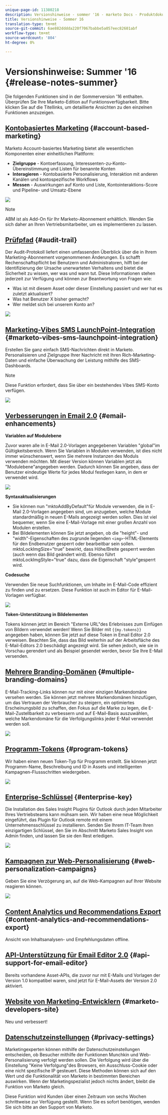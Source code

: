 ```yaml
---
unique-page-id: 11380218
description: Versionshinweise - sommer '16 - marketo Docs - Produktdokumentation
title: Versionshinweise - Sommer 16
translation-type: tm+mt
source-git-commit: 6ae882dddda220f7067babbe5a057eec82601abf
workflow-type: tm+mt
source-wordcount: '804'
ht-degree: 0%

---
```



# Versionshinweise: Summer &#39;16 {#release-notes-summer}

Die folgenden Funktionen sind in der Sommerversion &#39;16 enthalten. Überprüfen Sie Ihre Marketo-Edition auf Funktionsverfügbarkeit. Bitte klicken Sie auf die Titellinks, um detaillierte Ansichten zu den einzelnen Funktionen anzuzeigen.

## [Kontobasiertes Marketing](https://docs.marketo.com/display/docs/account+based+marketing) {#account-based-marketing}

Marketo Account-basiertes Marketing bietet alle wesentlichen Komponenten einer einheitlichen Plattform:

* **Zielgruppe**  - Kontoerfassung, Interessenten-zu-Konto-Übereinstimmung und Listen für benannte Konten
* **Interagieren**  - Kontobasierte Personalisierung, Interaktion mit anderen Kanälen und kontospezifische Workflows
* **Messen**  - Auswirkungen auf Konto und Liste, Kontointeraktions-Score und Pipeline- und Umsatz-Ebene

![](assets/abm-5-acme.png)

>[!NOTE]
>
>ABM ist als Add-On für Ihr Marketo-Abonnement erhältlich. Wenden Sie sich daher an Ihren Vertriebsmitarbeiter, um es implementieren zu lassen.

## [Prüfpfad](https://docs.marketo.com/display/docs/audit+trail) {#audit-trail}

Der Audit-Protokoll liefert einen umfassenden Überblick über die in Ihrem Marketing-Abonnement vorgenommenen Änderungen. Es schafft Rechenschaftspflicht bei Benutzern und Administratoren, hilft bei der Identifizierung der Ursache unerwarteten Verhaltens und bietet die Sicherheit zu wissen, wer was und wann tut. Diese Informationen stehen jederzeit zur Verfügung und können zur Beantwortung von Fragen wie:

* Was ist mit diesem Asset oder dieser Einstellung passiert und wer hat es zuletzt aktualisiert?
* Was hat Benutzer X bisher gemacht?
* Wer meldet sich bei unserem Konto an?

![](assets/audit-trail.png)

## [Marketing-Vibes SMS LaunchPoint-Integration](https://docs.marketo.com/display/docs/vibes+sms+messages) {#marketo-vibes-sms-launchpoint-integration}

Erstellen Sie ganz einfach SMS-Nachrichten direkt in Marketo. Personalisieren und Zielgruppe Ihrer Nachricht mit Ihren Rich-Marketing-Daten und einfache Überwachung der Leistung mithilfe des SMS-Dashboards.

>[!NOTE]
>
>Diese Funktion erfordert, dass Sie über ein bestehendes Vibes SMS-Konto verfügen.

![](assets/vibes-sms2.png)

## [Verbesserungen in Email 2.0](/help/marketo/product-docs/email-marketing/general/email-editor-2/email-editor-v2-0-overview.md) {#email-enhancements}

**Variablen auf Modulebene**

Zuvor waren alle in E-Mail 2.0-Vorlagen angegebenen Variablen &quot;global&quot;im Gültigkeitsbereich. Wenn Sie Variablen in Modulen verwenden, ist dies nicht immer wünschenswert, wenn Sie mehrere Instanzen des Moduls verwenden möchten. Mit dieser Version können Variablen jetzt als &quot;Modulebene&quot;angegeben werden. Dadurch können Sie angeben, dass der Benutzer eindeutige Werte für jedes Modul festlegen kann, in dem er verwendet wird.

![](assets/module-level-variables.png)

**Syntaxaktualisierungen**

* Sie können nun &quot;mktoAddByDefault&quot;für Module verwenden, die in E-Mail 2.0-Vorlagen angegeben sind, um anzugeben, welche Module standardmäßig in neuen E-Mails angezeigt werden sollen. Dies ist viel bequemer, wenn Sie eine E-Mail-Vorlage mit einer großen Anzahl von Modulen erstellen.
* Bei Bildelementen können Sie jetzt angeben, ob die &quot;height&quot;- und &quot;width&quot;-Eigenschaften des zugrunde liegenden `<img>`-HTML-Elements für den Endbenutzer gesperrt oder bearbeitbar sein sollen. mktoLockImgSize=&quot;true&quot; bewirkt, dass Höhe/Breite gesperrt werden (auch wenn das Bild geändert wird). Ebenso führt mktoLockImgStyle=&quot;true&quot; dazu, dass die Eigenschaft &quot;style&quot;gesperrt wird.

**Codesuche**

Verwenden Sie neue Suchfunktionen, um Inhalte im E-Mail-Code effizient zu finden und zu ersetzen. Diese Funktion ist auch im Editor für E-Mail-Vorlagen verfügbar.

![](assets/2nd-screenshot.png)

**Token-Unterstützung in Bildelementen**

Tokens können jetzt im Bereich &quot;Externe URL&quot;des Erlebnisses zum Einfügen von Bildern verwendet werden! Wenn Sie Bilder mit `{{my.tokens}}` angegeben haben, können Sie jetzt auf diese Token in Email Editor 2.0 verweisen. Beachten Sie, dass das Bild weiterhin auf der Arbeitsfläche des E-Mail-Editors 2.0 beschädigt angezeigt wird. Sie sehen jedoch, wie sie in Vorschau gerendert und als Beispiel gesendet werden, bevor Sie Ihre E-Mail versenden.

## [Mehrere Branding-Domänen](https://docs.marketo.com/display/docs/add+multiple+branding+domains) {#multiple-branding-domains}

E-Mail-Tracking-Links können nur mit einer einzigen Markendomäne versehen werden. Sie können jetzt mehrere Markendomänen hinzufügen, um das Vertrauen der Verbraucher zu steigern, ein optimiertes Erscheinungsbild zu schaffen, den Fokus auf die Marke zu legen, die E-Mail-Zustellbarkeit zu verbessern und auf E-Mail-Basis auszuwählen, welche Markendomäne für die Verfolgungslinks jeder E-Mail verwendet werden soll.

![](assets/multiple-branding-domains.png)

## [Programm-Tokens](/help/marketo/product-docs/demand-generation/landing-pages/personalizing-landing-pages/tokens-overview.md) {#program-tokens}

Wir haben einen neuen Token-Typ für Programm erstellt. Sie können jetzt Programm-Name, Beschreibung und ID in Assets und intelligenten Kampagnen-Flussschritten wiedergeben.

![](assets/program-tokens.png)

## [Enterprise-Schlüssel](/help/marketo/product-docs/marketo-sales-insight/msi-outlook-plugin/authorize-the-marketo-outlook-plugin.md) {#enterprise-key}

Die Installation des Sales Insight Plugins für Outlook durch jeden Mitarbeiter Ihres Vertriebsteams kann mühsam sein. Wir haben eine neue Möglichkeit eingeführt, das Plugin für Outlook remote mit einem Unternehmensschlüssel zu installieren. Senden Sie Ihrem IT-Team Ihren einzigartigen Schlüssel, den Sie im Abschnitt Marketo Sales Insight von Admin finden, und lassen Sie sie den Rest erledigen.

![](assets/enterprise-key.png)

## [Kampagnen zur Web-Personalisierung](/help/marketo/product-docs/web-personalization/working-with-web-campaigns/create-a-new-dialog-web-campaign.md) {#web-personalization-campaigns}

Geben Sie eine Verzögerung an, auf die Web-Kampagnen auf Ihrer Website reagieren können.

![](assets/dialog-campaign-delay.png)

## [Content Analytics und Recommendations Export](/help/marketo/product-docs/web-personalization/understanding-web-personalization/understanding-content-analytics.md) {#content-analytics-and-recommendations-export}

Ansicht von Inhaltsanalysen- und Empfehlungsdaten offline.

## [API-Unterstützung für Email Editor 2.0](https://developers.marketo.com/documentation/asset-api/) {#api-support-for-email-editor}

Bereits vorhandene Asset-APIs, die zuvor nur mit E-Mails und Vorlagen der Version 1.0 kompatibel waren, sind jetzt für E-Mail-Assets der Version 2.0 aktiviert.

## [Website von Marketing-Entwicklern](https://developers.marketo.com/) {#marketo-developers-site}

Neu und verbessert!

## [Datenschutzeinstellungen](/help/marketo/product-docs/administration/settings/understanding-privacy-settings.md) {#privacy-settings}

Marketingexperten können mithilfe der Datenschutzeinstellungen entscheiden, ob Besucher mithilfe der Funktionen Munchkin und Web-Personalisierung verfolgt werden sollen. Die Verfolgung wird über die Einstellung &quot;Keine Verfolgung&quot;des Browsers, ein Ausschluss-Cookie oder eine nicht spezifische IP gesteuert. Diese Methoden können sich auf den Wert und die Funktionalität von Marketo in bestimmten Bereichen auswirken. Wenn der Marketingspezialist jedoch nichts ändert, bleibt die Funktion von Marketo gleich.

Diese Funktion wird Kunden über einen Zeitraum von sechs Wochen schrittweise zur Verfügung gestellt. Wenn Sie es sofort benötigen, wenden Sie sich bitte an den Support von Marketo.
